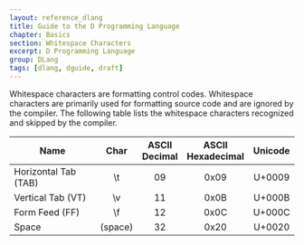 ```yaml
---
layout: reference_dlang
title: Guide to the D Programming Language
chapter: Basics
section: Whitespace Characters
excerpt: D Programming Language
group: DLang
tags: [dlang, dguide, draft]
---
```


Whitespace characters are formatting control codes.
Whitespace characters are primarily used for formatting source code and are ignored by the compiler.
The following table lists the whitespace characters recognized and skipped by the compiler.

| Name                 | Char    | ASCII <br/> Decimal | ASCII <br/> Hexadecimal | Unicode         |
|----------------------|:-------:|:-------------------:|:-----------------------:|:---------------:|
| Horizontal Tab (TAB) |  \\t    | 09                  | 0x09                    | U+0009          |
| Vertical Tab (VT)    |  \\v    | 11                  | 0x0B                    | U+000B          |
| Form Feed (FF)       |  \\f    | 12                  | 0x0C                    | U+000C          |
| Space                | (space) | 32                  | 0x20                    | U+0020          |
